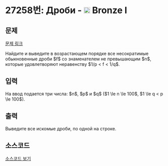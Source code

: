 # 27258번: Дроби - <img src="https://static.solved.ac/tier_small/5.svg" style="height:20px" /> Bronze I

<!-- performance -->

<!-- 문제 제출 후 깃허브에 푸시를 했을 때 제출한 코드의 성능이 입력될 공간입니다.-->

<!-- end -->

## 문제

[문제 링크](https://boj.kr/27258)


<p>Найдите и выведите в возрастающем порядке все несократимые обыкновенные дроби $f$ со знаменателем не превышающим $n$, которые удовлетворяют неравенству $1/p &lt; f &lt; 1/q$.</p>



## 입력


<p>На ввод подается три числа: $n$, $p$ и $q$ ($1 \le n \le 100$, $1 \le q &lt; p \le 100$).</p>



## 출력


<p>Выведите все искомые дроби, по одной на строке.</p>



## 소스코드

[소스코드 보기](Дроби.cpp)